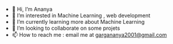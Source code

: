- 👋 Hi, I’m Ananya
- 👀 I’m interested in Machine Learning , web development
- 🌱 I’m currently learning more about Machine Learning 
- 💞️ I’m looking to collaborate on some projets
- 📫 How to reach me : email me at gargananya2001@gmail.com

<!---
Ananyaa03/Ananyaa03 is a ✨ special ✨ repository because its `README.md` (this file) appears on your GitHub profile.
You can click the Preview link to take a look at your changes.
--->
